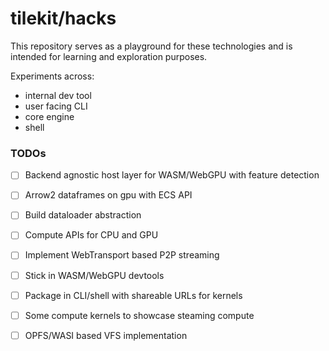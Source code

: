 
# tilekit/hacks

This repository serves as a playground for these technologies and is intended for learning and exploration purposes.


Experiments across:

- internal dev tool
- user facing CLI
- core engine
- shell

### TODOs
- [ ]  Backend agnostic host layer for WASM/WebGPU with feature detection
- [ ]  Arrow2 dataframes on gpu with ECS API
- [ ]  Build dataloader abstraction
- [ ]  Compute APIs for CPU and GPU
- [ ]  Implement WebTransport based P2P streaming
- [ ]  Stick in WASM/WebGPU devtools
- [ ]  Package in CLI/shell with shareable URLs for kernels
- [ ]  Some compute kernels to showcase steaming compute
- [ ]  OPFS/WASI based VFS implementation

